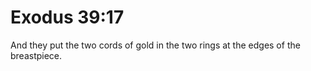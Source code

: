# Exodus 39:17

And they put the two cords of gold in the two rings at the edges of the breastpiece.
